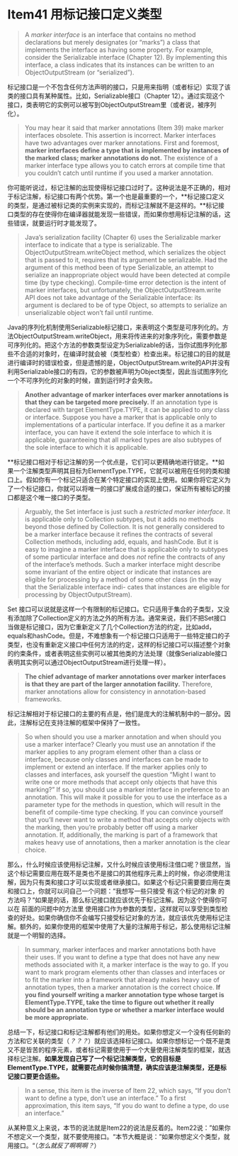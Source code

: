 # Item41 用标记接口定义类型

> A _marker interface_ is an interface that contains no method declarations but merely designates (or “marks”) a class that implements the interface as having some property. For example, consider the Serializable interface (Chapter 12). By implementing this interface, a class indicates that its instances can be written to an ObjectOutputStream (or “serialized”).

标记接口是一个不包含任何方法声明的接口，只是用来指明（或者标记）实现了该类的接口具有某种属性。比如，Serializable接口（Chapter 12）。通过实现这个接口，类表明它的实例可以被写到ObjectOutputStream里（或者说，被序列化）。

> You may hear it said that marker annotations (Item 39) make marker interfaces obsolete. This assertion is incorrect. Marker interfaces have two advantages over marker annotations. First and foremost, **marker interfaces define a type that is implemented by instances of the marked class; marker annotations do not.** The existence of a marker interface type allows you to catch errors at compile time that you couldn’t catch until runtime if you used a marker annotation.

你可能听说过，标记注解的出现使得标记接口过时了。这种说法是不正确的，相对于标记注解，标记接口有两个优势。第一个也是最重要的一个，\*\*标记接口定义的类型，是通过被标记类的实例来实现的，而标记注解就不是这样的。\*\*标记接口类型的存在使得你在编译器就能发现一些错误，而如果你想用标记注解的话，这些错误，就要运行时才能发现了。

> Java’s serialization facility (Chapter 6) uses the Serializable marker interface to indicate that a type is serializable. The ObjectOutputStream.writeObject method, which serializes the object that is passed to it, requires that its argument be serializable. Had the argument of this method been of type Serializable, an attempt to serialize an inappropriate object would have been detected at compile time (by type checking). Compile-time error detection is the intent of marker interfaces, but unfortunately, the ObjectOutputStream.write API does not take advantage of the Serializable interface: its argument is declared to be of type Object, so attempts to serialize an unserializable object won’t fail until runtime.

Java的序列化机制使用Serializable标记接口，来表明这个类型是可序列化的。方法ObjectOutputStream.writeObject，用来将传进来的对象序列化，需要参数是可序列化的。把这个方法的参数类型设定为Serializable的话，当你试图序列化那些不合适的对象时，在编译时就会被（类型检查）检查出来。标记接口的目的就是进行编译时的错误检查，但是遗憾的是，ObjectOutputStream.write的API并没有利用Serializable接口的有四，它的参数被声明为Object类型，因此当试图序列化一个不可序列化的对象的时候，直到运行时才会失败。

> **Another advantage of marker interfaces over marker annotations is that they can be targeted more precisely.** If an annotation type is declared with target ElementType.TYPE, it can be applied to _any_ class or interface. Suppose you have a marker that is applicable only to implementations of a particular interface. If you define it as a marker interface, you can have it extend the sole interface to which it is applicable, guaranteeing that all marked types are also subtypes of the sole interface to which it is applicable.

\*\*标记接口相对于标记注解的另一个优点是，它们可以更精确地进行锁定。\*\*如果一个注解类型声明其目标为ElementType.TYPE，它就可以被用在任何的类和接口上。假如你有一个标记只适合在某个特定接口的实现上使用。如果你将它定义为了一个标记接口，你就可以将唯一的接口扩展成合适的接口，保证所有被标记的接口都是这个唯一接口的子类型。

> Arguably, the Set interface is just such a _restricted marker interface_. It is applicable only to Collection subtypes, but it adds no methods beyond those defined by Collection. It is not generally considered to be a marker interface because it refines the contracts of several Collection methods, including add, equals, and hashCode. But it is easy to imagine a marker interface that is applicable only to subtypes of some particular interface and does _not_ refine the contracts of any of the interface’s methods. Such a marker interface might describe some invariant of the entire object or indicate that instances are eligible for processing by a method of some other class (in the way that the Serializable interface indi- cates that instances are eligible for processing by ObjectOutputStream).

Set 接口可以说就是这样一个有限制的标记接口。它只适用于集合的子类型，又没有添加除了Collection定义的方法之外的所有方法。通常来说，我们不把Set接口当做是标记接口，因为它重新定义了几个Collection方法的约定，比如add，equals和hashCode。但是，不难想象有一个标记接口只适用于一些特定接口的子类型，也没有重新定义接口中任何方法的约定，这样的标记接口可以描述整个对象的约束条件，或者表明这些实例可以被其他类的方法处理（就像Serializable接口表明其实例可以通过ObjectOutputStream进行处理一样）。

> **The chief advantage of marker annotations over marker interfaces is that they are part of the larger annotation facility.** Therefore, marker annotations allow for consistency in annotation-based frameworks.

标记注解相对于标记接口的主要的有点是，他们是庞大的注解机制中的一部分。因此，注解标记在支持注解的框架中保持了一致性。

> So when should you use a marker annotation and when should you use a marker interface? Clearly you must use an annotation if the marker applies to any program element other than a class or interface, because only classes and interfaces can be made to implement or extend an interface. If the marker applies only to classes and interfaces, ask yourself the question “Might I want to write one or more methods that accept only objects that have this marking?” If so, you should use a marker interface in preference to an annotation. This will make it possible for you to use the interface as a parameter type for the methods in question, which will result in the benefit of compile-time type checking. If you can convince yourself that you’ll never want to write a method that accepts only objects with the marking, then you’re probably better off using a marker annotation. If, additionally, the marking is part of a framework that makes heavy use of annotations, then a marker annotation is the clear choice.

那么，什么时候应该使用标记注解，又什么时候应该使用标注借口呢？很显然，当这个标记需要应用在既不是类也不是接口的其他程序元素上的时候，你必须使用注解，因为只有类和接口才可以实现或者继承接口。如果这个标记只需要要应用在类和接口上，你就可以问自己一个问题：”我想写一些只接受 有这个标记的对象 的方法吗？“如果是的话，那么标记接口就应该优先于标记注解。因为这个使得你可以在 前面的问题中的方法里 使用接口作为参数的类型，这样就可以享受到类型检查的好处。如果你确信你不会编写只接受标记对象的方法，就应该优先使用标记注解。额外的，如果你使用的框架中使用了大量的注解用于标记，那么使用标记注解就是一个明智的选择。

> In summary, marker interfaces and marker annotations both have their uses. If you want to define a type that does not have any new methods associated with it, a marker interface is the way to go. If you want to mark program elements other than classes and interfaces or to fit the marker into a framework that already makes heavy use of annotation types, then a marker annotation is the correct choice. **If you find yourself writing a marker annotation type whose target is** **ElementType.TYPE, take the time to figure out whether it really should be an annotation type or whether a marker interface would be more appropriate.**

总结一下，标记接口和标记注解都有他们的用处。如果你想定义一个没有任何新的方法和它关联的类型（_？？？_）就应该选择标记接口。如果你想标记一个既不是类又不是皆苦的程序元素，或者标记需要使用于一个大量使用注解类型的框架，就选择标记注解。**如果发现自己写了一个标记注解类型，它的目标是ElementType.TYPE，就需要花点时候你搞清楚，确实应该是注解类型，还是标记接口要更合适些。**

> In a sense, this item is the inverse of Item 22, which says, “If you don’t want to define a type, don’t use an interface.” To a first approximation, this item says, “If you do want to define a type, do use an interface.”

从某种意义上来说，本节的说法就是Item22的说法是反着的。Item22说：”如果你不想定义一个类型，就不要使用接口。“本节大概是说：”如果你想定义个类型，就用接口。“（_怎么就反了啊啊啊？_）
